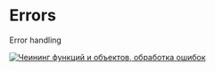# Errors
Error handling

[![Чеининг функций и объектов, обработка ошибок](https://img.youtube.com/vi/PfuEfIiLX34/0.jpg)](https://www.youtube.com/watch?v=PfuEfIiLX34)
